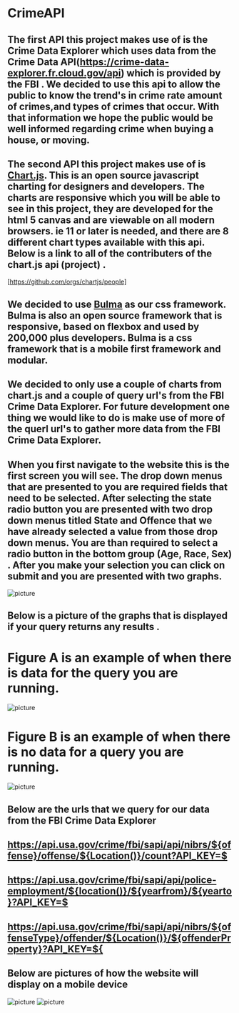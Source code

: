 # CrimeAPI

## The first API this project makes use of is the Crime Data Explorer which uses data from the Crime Data API(https://crime-data-explorer.fr.cloud.gov/api) which is provided by the FBI . We decided to use this api to allow the public to know the trend's in crime rate amount of crimes,and types of crimes that occur. With that information we hope the public would be well informed regarding crime when buying a house, or moving.

## The second API this project makes use of is [Chart.js](https://www.chartjs.org/). This is an open source javascript charting for designers and developers. The charts are responsive which you will be able to see in this project, they are developed for the html 5 canvas and are viewable on all modern browsers. ie 11 or later is needed, and there are 8 different chart types available with this api. Below is a link to all of the contributers of the chart.js api (project) .

[https://github.com/orgs/chartjs/people]

## We decided to use [Bulma](https://bulma.io/) as our css framework. Bulma is also an open source framework that is responsive, based on flexbox and used by 200,000 plus developers. Bulma is a css framework that is a mobile first framework and modular.

## We decided to only use a couple of charts from chart.js and a couple of query url's from the FBI Crime Data Explorer. For future development one thing we would like to do is make use of more of the querl url's to gather more data from the FBI Crime Data Explorer.

## When you first navigate to the website this is the first screen you will see. The drop down menus that are presented to you are required fields that need to be selected. After selecting the state radio button you are presented with two drop down menus titled State and Offence that we have already selected a value from those drop down menus. You are than required to select a radio button in the bottom group (Age, Race, Sex) . After you make your selection you can click on submit and you are presented with two graphs.

![picture](https://github.com/Maxsem4/CrimeAPI/readmeImgs/crimeApi2.jpg)

## Below is a picture of the graphs that is displayed if your query returns any results .

# Figure A is an example of when there is data for the query you are running.

![picture](https://github.com/Maxsem4/CrimeAPI/readmeImgs/crimeApi3.jpg)

# Figure B is an example of when there is no data for a query you are running.

![picture](https://github.com/Maxsem4/CrimeAPI/readmeImgs/crimeApi5.jpg)

## Below are the urls that we query for our data from the FBI Crime Data Explorer

## https://api.usa.gov/crime/fbi/sapi/api/nibrs/${offense}/offense/${Location()}/count?API_KEY=$

## https://api.usa.gov/crime/fbi/sapi/api/police-employment/${location()}/${yearfrom}/${yearto}?API_KEY=$

## https://api.usa.gov/crime/fbi/sapi/api/nibrs/${offenseType}/offender/${Location()}/${offenderProperty}?API_KEY=${

## Below are pictures of how the website will display on a mobile device

![picture](https://github.com/Maxsem4/CrimeAPI/readmeImgs/crimeApi6.jpg) ![picture](https://github.com/Maxsem4/CrimeAPI/readmeImgs/crimeApi7.jpg)
